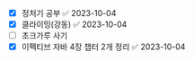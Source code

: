 - [x] 정처기 공부 ✅ 2023-10-04
- [x] 클라이밍(강동) ✅ 2023-10-04
- [ ] 초크가루 사기
- [x] 이펙티브 자바 4장 챕터 2개 정리 ✅ 2023-10-04